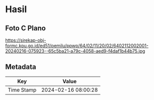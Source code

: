 # Hasil

## Foto C Plano

https://sirekap-obj-formc.kpu.go.id/ed51/pemilu/ppwp/64/02/11/20/02/6402112002001-20240216-075923--65c5ba21-a79c-4058-aed9-f4daf1b44b75.jpg


## Metadata

| Key        | Value               |
| ---------- | ------------------- |
| Time Stamp | 2024-02-16 08:00:28 |



